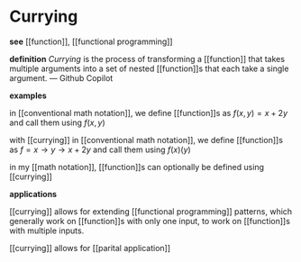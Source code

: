 # Currying

**see** [[function]], [[functional programming]]

**definition** _Currying_ is the process of transforming a [[function]] that takes multiple arguments into a set of nested [[function]]s that each take a single argument. &mdash; Github Copilot

**examples**

in [[conventional math notation]], we define [[function]]s as $f(x , y) = x + 2y$ and call them using $f(x, y)$

with [[currying]] in [[conventional math notation]], we define [[function]]s as $f = x \to y \to x + 2y$ and call them using $f(x)(y)$

in my [[math notation]], [[function]]s can optionally be defined using [[currying]]

**applications**

[[currying]] allows for extending [[functional programming]] patterns, which generally work on [[function]]s with only one input, to work on [[function]]s with multiple inputs.

[[currying]] allows for [[parital application]]
